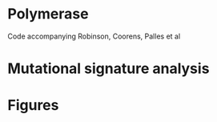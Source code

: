 # Polymerase
Code accompanying Robinson, Coorens, Palles et al


# Mutational signature analysis

# Figures


